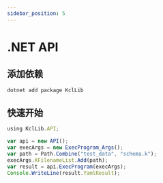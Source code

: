 ```yaml
---
sidebar_position: 5
---
```


# .NET API

## 添加依赖

```shell
dotnet add package KclLib
```

## 快速开始

```typescript
using KclLib.API;

var api = new API();
var execArgs = new ExecProgram_Args();
var path = Path.Combine("test_data", "schema.k");
execArgs.KFilenameList.Add(path);
var result = api.ExecProgram(execArgs);
Console.WriteLine(result.YamlResult);
```

